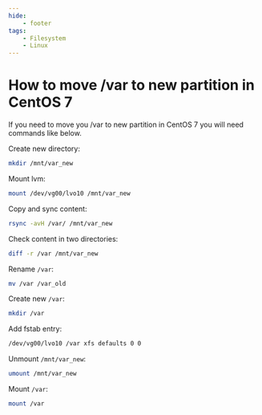 ```yaml
---
hide:
    - footer
tags:
    - Filesystem
    - Linux
---
```

# How to move /var to new partition in CentOS 7

If you need to move you /var to new partition in CentOS 7 you will need commands like below.

Create new directory:  

``` bash
mkdir /mnt/var_new
```

Mount lvm:  

``` bash
mount /dev/vg00/lvo10 /mnt/var_new
```

Copy and sync content:  

``` bash
rsync -avH /var/ /mnt/var_new
```

Check content in two directories:  

``` bash
diff -r /var /mnt/var_new
```

Rename `/var`:  

``` bash
mv /var /var_old
```

Create new `/var`:  

``` bash
mkdir /var
```

Add fstab entry:  

``` bash
/dev/vg00/lvo10 /var xfs defaults 0 0
```

Unmount `/mnt/var_new`:  

``` bash
umount /mnt/var_new
```

Mount `/var`:  

``` bash
mount /var
```
